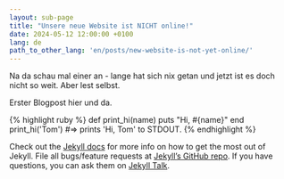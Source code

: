 ```yaml
---
layout: sub-page
title: "Unsere neue Website ist NICHT online!"
date: 2024-05-12 12:00:00 +0100
lang: de
path_to_other_lang: 'en/posts/new-website-is-not-yet-online/'
---
```

Na da schau mal einer an - lange hat sich nix getan und jetzt ist es doch nicht so weit. Aber lest selbst.

Erster Blogpost hier und da. 

{% highlight ruby %}
def print_hi(name)
  puts "Hi, #{name}"
end
print_hi('Tom')
#=> prints 'Hi, Tom' to STDOUT.
{% endhighlight %}

Check out the [Jekyll docs][jekyll-docs] for more info on how to get the most out of Jekyll. File all bugs/feature requests at [Jekyll’s GitHub repo][jekyll-gh]. If you have questions, you can ask them on [Jekyll Talk][jekyll-talk].

[jekyll-docs]: https://jekyllrb.com/docs/home
[jekyll-gh]:   https://github.com/jekyll/jekyll
[jekyll-talk]: https://talk.jekyllrb.com/
